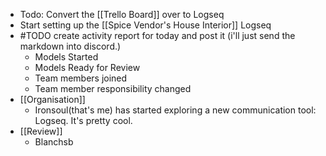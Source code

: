 - Todo: Convert the [[Trello Board]] over to Logseq
- Start setting up the [[Spice Vendor's House Interior]] Logseq
- #TODO create activity report for today and post it (i'll just send the markdown into discord.)
	- Models Started
	- Models Ready for Review
	- Team members joined
	- Team member responsibility changed
- [[Organisation]]
	- Ironsoul(that's me) has started exploring a new communication tool: Logseq. It's pretty cool.
- [[Review]]
	- Blanchsb